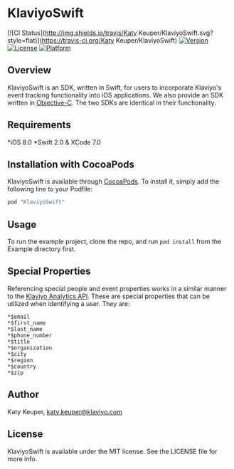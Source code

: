 # KlaviyoSwift

[![CI Status](http://img.shields.io/travis/Katy Keuper/KlaviyoSwift.svg?style=flat)](https://travis-ci.org/Katy Keuper/KlaviyoSwift)
[![Version](https://img.shields.io/cocoapods/v/KlaviyoSwift.svg?style=flat)](http://cocoapods.org/pods/KlaviyoSwift)
[![License](https://img.shields.io/cocoapods/l/KlaviyoSwift.svg?style=flat)](http://cocoapods.org/pods/KlaviyoSwift)
[![Platform](https://img.shields.io/cocoapods/p/KlaviyoSwift.svg?style=flat)](http://cocoapods.org/pods/KlaviyoSwift)

## Overview

KlaviyoSwift is an SDK, written in Swift, for users to incorporate Klaviyo's event tracking functionality into iOS applications. We also provide an SDK written in [Objective-C](https://github.com/klaviyo/klaviyo-objc-sdk). The two SDKs are identical in their functionality.

## Requirements
*iOS 8.0
*Swift 2.0 & XCode 7.0

## Installation with CocoaPods

KlaviyoSwift is available through [CocoaPods](http://cocoapods.org). To install
it, simply add the following line to your Podfile:

```ruby
pod "KlaviyoSwift"
```

## Usage

To run the example project, clone the repo, and run `pod install` from the Example directory first.

## Special Properties

Referencing special people and event properties works in a similar manner to the [Klaviyo Analytics API](https://www.klaviyo.com/docs). These are special properties that can be utilized when identifying a user. They are:
    
    *$email
    *$first_name
    *$last_name
    *$phone_number
    *$title
    *$organization
    *$city
    *$region
    *$country
    *$zip

## Author

Katy Keuper, katy.keuper@klaviyo.com

## License

KlaviyoSwift is available under the MIT license. See the LICENSE file for more info.
